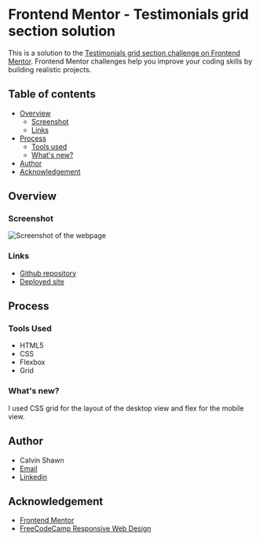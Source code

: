 # Frontend Mentor - Testimonials grid section solution

This is a solution to the [Testimonials grid section challenge on Frontend Mentor](https://www.frontendmentor.io/challenges/testimonials-grid-section-Nnw6J7Un7). Frontend Mentor challenges help you improve your coding skills by building realistic projects. 

## Table of contents
- [Overview](#overview)
    - [Screenshot](#screenshot)
    - [Links](#links)
- [Process](#process)
    - [Tools used](#tools-used)
    - [What's new?](#whats-new)
- [Author](#author)
- [Acknowledgement](#acknowledgement)


## Overview
### Screenshot
![Screenshot of the webpage]()

### Links
- [Github repository](https://github.com/MuneneCalvin/IP-Address-Tracker)
- [Deployed site]()

## Process
### Tools Used
- HTML5
- CSS
- Flexbox
- Grid

### What's new?
I used CSS grid for the layout of the desktop view and flex for the mobile view.

## Author
- Calvin Shawn
- [Email](mailto:munenecalvn@gmail.com)
- [Linkedin](https://www.linkedin.com/in/Calvin-Munene/)

## Acknowledgement
- [Frontend Mentor](https://www.frontendmentor.io/)
- [FreeCodeCamp Responsive Web Design](https://www.freecodecamp.org/learn/responsive-web-design/)